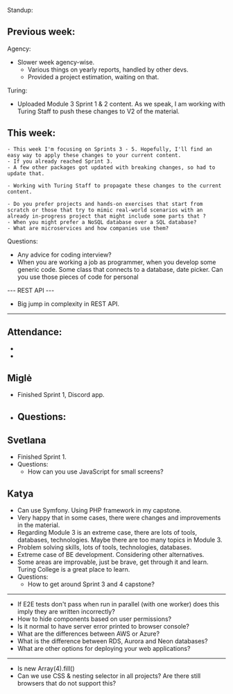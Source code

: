 Standup:

  ## Previous week:

  Agency:
  - Slower week agency-wise.
    - Various things on yearly reports, handled by other devs.
    - Provided a project estimation, waiting on that.

  Turing:
  - Uploaded Module 3 Sprint 1 & 2 content. As we speak, I am working with Turing Staff to push these changes to V2 of the material.

  ## This week:
    - This week I'm focusing on Sprints 3 - 5. Hopefully, I'll find an easy way to apply these changes to your current content.
    - If you already reached Sprint 3.
    - A few other packages got updated with breaking changes, so had to update that.

    - Working with Turing Staff to propagate these changes to the current content.

    - Do you prefer projects and hands-on exercises that start from scratch or those that try to mimic real-world scenarios with an already in-progress project that might include some parts that ?
    - When you might prefer a NoSQL database over a SQL database?
    - What are microservices and how companies use them?

Questions:
  - Any advice for coding interview?
  - When you are working a job as programmer, when you develop some generic code. Some class that connects to a database, date picker. Can you use those pieces of code for personal

--- REST API ---

- Big jump in complexity in REST API.

--- --- ---

Attendance:
  -
  -
  -

## Miglė

- Finished Sprint 1, Discord app.
- Questions:
  -

## Svetlana

- Finished Sprint 1.
- Questions:
  - How can you use JavaScript for small screens?

## Katya

- Can use Symfony. Using PHP framework in my capstone.
- Very happy that in some cases, there were changes and improvements in the material.
- Regarding Module 3 is an extreme case, there are lots of tools, databases, technologies. Maybe there are too many topics in Module 3.
- Problem solving skills, lots of tools, technologies, databases.
- Extreme case of BE development. Considering other alternatives.
- Some areas are improvable, just be brave, get through it and learn. Turing College is a great place to learn.
- Questions:
  - How to get around Sprint 3 and 4 capstone?

---

- If E2E tests don't pass when run in parallel (with one worker) does this imply they are written incorrectly?
- How to hide components based on user permissions?
- Is it normal to have server error printed to browser console?
- What are the differences between AWS or Azure?
- What is the difference between RDS, Aurora and Neon databases?
- What are other options for deploying your web applications?

---

- Is new Array(4).fill()
- Can we use CSS & nesting selector in all projects? Are there still browsers that do not support this?
